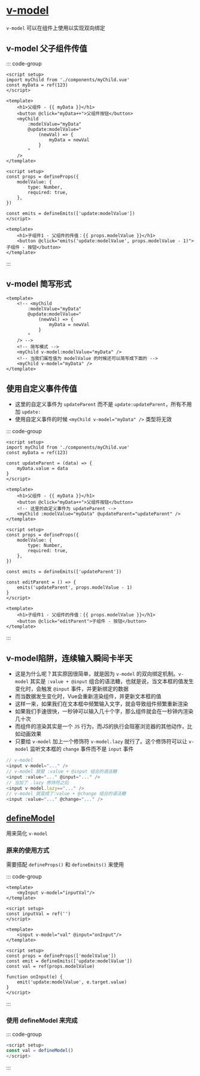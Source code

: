 # [v-model](https://cn.vuejs.org/guide/components/v-model.html)
`v-model` 可以在组件上使用以实现双向绑定

## v-model 父子组件传值
::: code-group

```vue [父组件]
<script setup>
import myChild from './components/myChild.vue'
const myData = ref(123)
</script>

<template>
	<h1>父组件 - {{ myData }}</h1>
	<button @click="myData++">父组件按钮</button>
	<myChild
		:modelValue="myData"
		@update:modelValue="
			(newVal) => {
				myData = newVal
			}
		"
	/>
</template>
```

```vue [子组件]
<script setup>
const props = defineProps({
	modelValue: {
		type: Number,
		required: true,
	},
})

const emits = defineEmits(['update:modelValue'])
</script>

<template>
	<h1>子组件1 - 父组件的传值：{{ props.modelValue }}</h1>
	<button @click="emits('update:modelValue', props.modelValue - 1)">子组件 - 按钮</button>
</template>
```

:::

## v-model 简写形式
```vue
<template>
	<!-- <myChild
		:modelValue="myData"
		@update:modelValue="
			(newVal) => {
				myData = newVal
			}
		"
	/> -->
    <!-- 简写模式 -->
    <myChild v-model:modelValue="myData" />
    <!-- 当我们属性值为 modelValue 的时候还可以简写成下面的 -->
    <myChild v-model="myData" />
</template>
```

## 使用自定义事件传值
- 这里的自定义事件为 `updateParent` 而不是 `update:updateParent`，所有不用加 `update:`
- 使用自定义事件的时候 `<myChild v-model="myData" />` 类型将无效

::: code-group

```vue [父组件]
<script setup>
import myChild from './components/myChild.vue'
const myData = ref(123)

const updateParent = (data) => {
	myData.value = data
}
</script>

<template>
	<h1>父组件 - {{ myData }}</h1>
	<button @click="myData++">父组件按钮</button>
    <!-- 这里的自定义事件为 updateParent -->
	<myChild :modelValue="myData" @updateParent="updateParent" />
</template>
```

```vue [子组件]
<script setup>
const props = defineProps({
	modelValue: {
		type: Number,
		required: true,
	},
})

const emits = defineEmits(['updateParent'])

const editParent = () => {
	emits('updateParent', props.modelValue - 1)
}
</script>

<template>
	<h1>子组件1 - 父组件的传值：{{ props.modelValue }}</h1>
	<button @click="editParent">子组件 - 按钮</button>
</template>

```

:::

## v-model陷阱，连续输入瞬间卡半天
- 这是为什么呢？其实原因很简单，就是因为 `v-model` 的双向绑定机制。`v-model` 其实是 `:value + @input` 组合的语法糖，也就是说，当文本框的值发生变化时，会触发 `@input` 事件，并更新绑定的数据
- 而当数据发生变化时，Vue会重新渲染组件，并更新文本框的值
- 这样一来，如果我们在文本框中频繁输入文字，就会导致组件频繁重新渲染
- 如果我们手速很快，一秒钟可以输入几十个字，那么组件就会在一秒钟内渲染几十次
- 而组件的渲染其实是一个 `JS` 行为，而JS的执行会阻塞浏览器的其他动作，比如动画效果
- 只要给 `v-model` 加上一个修饰符 `v-model.lazy` 就行了。这个修饰符可以让 `v-model` 监听文本框的 `change` 事件而不是 `input` 事件

```js
// v-model
<input v-model="..." />
// v-model 就是 :value + @input 组合的语法糖
<input :value="..." @input="..." />
// 当加了 .lazy 修饰符之后
<input v-model.lazy=="..." />
// v-model 就变成了:value + @change 组合的语法糖
<input :value="..." @change="..." />
```

## [defineModel](https://cn.vuejs.org/api/sfc-script-setup.html#definemodel)
用来简化  `v-model`

### 原来的使用方式
需要搭配 `defineProps()` 和 `defineEmits()` 来使用

::: code-group

```vue [父组件]
<template>
	<myInput v-model="inputVal"/>
</template>

<script setup>
const inputVal = ref('')
</script>
```

```vue [子组件]
<template>
	<input v-model="val" @input="onInput"/>
</template>

<script setup>
const props = defineProps(['modelValue'])
const emit = defineEmits(['update:modelValue'])
const val = ref(props.modelValue)

function onInput(e) {
	emit('update:modelValue', e.target.value)
}
</script>
```
:::

### 使用 defineModel 来完成
::: code-group
```js [子组件]
<script setup>
const val = defineModel()
</script>
```
:::